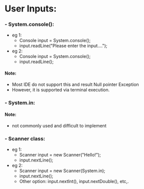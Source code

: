 # User Inputs:
### - System.console():
  - eg 1: 
    - Console input = System.console();
    - input.readLine("Please enter the input....");
  - eg 2: 
    - Console input = System.console();
    - input.readLine();

#### Note:
- Most IDE do not support this and result Null pointer Exception
- However, it is supported via terminal execution.

### - System.in:
#### Note: 
- not commonly used and difficult to implement

### - Scanner class:
- eg 1:
  - Scanner input = new Scanner("Hello!");
  - input.nextLine();
- eg 2:
  - Scanner input = new Scanner(System.in);
  - input.nextLine(); 
  - Other option: input.nextInt(), input.nextDouble(), etc,.